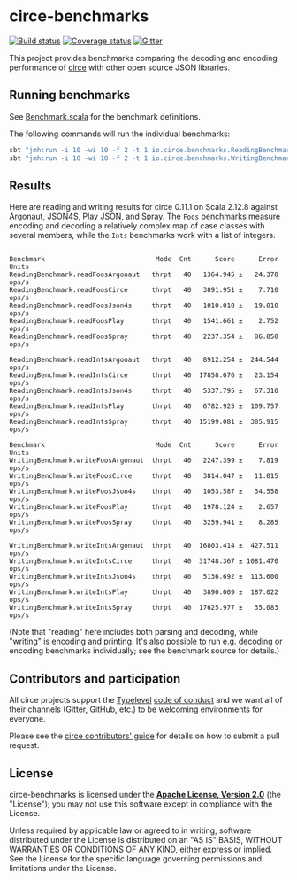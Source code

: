 # circe-benchmarks

[![Build status](https://img.shields.io/travis/circe/circe-benchmarks/master.svg)](https://travis-ci.org/circe/circe-benchmarks)
[![Coverage status](https://img.shields.io/codecov/c/github/circe/circe-benchmarks/master.svg)](https://codecov.io/github/circe/circe-benchmarks)
[![Gitter](https://img.shields.io/badge/gitter-join%20chat-green.svg)](https://gitter.im/circe/circe)

This project provides benchmarks comparing the decoding and encoding performance of [circe][circe] with other open source JSON libraries.

## Running benchmarks

See [Benchmark.scala](src/main/scala/io/circe/benchmarks/Benchmark.scala) for the benchmark definitions.

The following commands will run the individual benchmarks:
```bash
sbt "jmh:run -i 10 -wi 10 -f 2 -t 1 io.circe.benchmarks.ReadingBenchmark"
sbt "jmh:run -i 10 -wi 10 -f 2 -t 1 io.circe.benchmarks.WritingBenchmark"
```

## Results

Here are reading and writing results for circe 0.11.1 on Scala 2.12.8 against Argonaut, JSON4S, Play JSON,
and Spray. The `Foos` benchmarks measure encoding and decoding a relatively complex map of case classes with several
members, while the `Ints` benchmarks work with a list of integers.

```

Benchmark                            Mode  Cnt      Score      Error  Units
ReadingBenchmark.readFoosArgonaut   thrpt   40   1364.945 ±   24.378  ops/s
ReadingBenchmark.readFoosCirce      thrpt   40   3891.951 ±    7.710  ops/s
ReadingBenchmark.readFoosJson4s     thrpt   40   1010.018 ±   19.810  ops/s
ReadingBenchmark.readFoosPlay       thrpt   40   1541.661 ±    2.752  ops/s
ReadingBenchmark.readFoosSpray      thrpt   40   2237.354 ±   86.858  ops/s

ReadingBenchmark.readIntsArgonaut   thrpt   40   8912.254 ±  244.544  ops/s
ReadingBenchmark.readIntsCirce      thrpt   40  17858.676 ±   23.154  ops/s
ReadingBenchmark.readIntsJson4s     thrpt   40   5337.795 ±   67.310  ops/s
ReadingBenchmark.readIntsPlay       thrpt   40   6782.925 ±  109.757  ops/s
ReadingBenchmark.readIntsSpray      thrpt   40  15199.081 ±  385.915  ops/s

Benchmark                            Mode  Cnt      Score      Error  Units
WritingBenchmark.writeFoosArgonaut  thrpt   40   2247.399 ±    7.819  ops/s
WritingBenchmark.writeFoosCirce     thrpt   40   3814.047 ±   11.015  ops/s
WritingBenchmark.writeFoosJson4s    thrpt   40   1053.587 ±   34.558  ops/s
WritingBenchmark.writeFoosPlay      thrpt   40   1978.124 ±    2.657  ops/s
WritingBenchmark.writeFoosSpray     thrpt   40   3259.941 ±    8.285  ops/s

WritingBenchmark.writeIntsArgonaut  thrpt   40  16803.414 ±  427.511  ops/s
WritingBenchmark.writeIntsCirce     thrpt   40  31748.367 ± 1081.470  ops/s
WritingBenchmark.writeIntsJson4s    thrpt   40   5136.692 ±  113.600  ops/s
WritingBenchmark.writeIntsPlay      thrpt   40   3890.009 ±  187.022  ops/s
WritingBenchmark.writeIntsSpray     thrpt   40  17625.977 ±   35.083  ops/s
```

(Note that "reading" here includes both parsing and decoding, while "writing" is encoding and printing. It's also
possible to run e.g. decoding or encoding benchmarks individually; see the benchmark source for details.)

## Contributors and participation

All circe projects support the [Typelevel][typelevel] [code of conduct][code-of-conduct] and we want
all of their channels (Gitter, GitHub, etc.) to be welcoming environments for everyone.

Please see the [circe contributors' guide][contributing] for details on how to submit a pull
request.

## License

circe-benchmarks is licensed under the **[Apache License, Version 2.0][apache]**
(the "License"); you may not use this software except in compliance with the
License.

Unless required by applicable law or agreed to in writing, software
distributed under the License is distributed on an "AS IS" BASIS,
WITHOUT WARRANTIES OR CONDITIONS OF ANY KIND, either express or implied.
See the License for the specific language governing permissions and
limitations under the License.

[apache]: http://www.apache.org/licenses/LICENSE-2.0
[circe]: https://github.com/circe/circe
[code-of-conduct]: http://typelevel.org/conduct.html
[contributing]: https://circe.github.io/circe/contributing.html
[typelevel]: http://typelevel.org/

